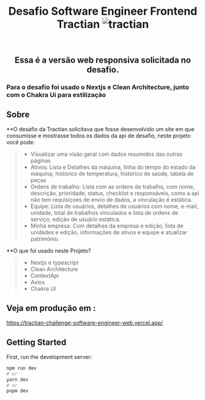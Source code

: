 <h1 align="center">
    Desafio Software Engineer Frontend Tractian
    <img src="https://tractian.com/images/thumb-tractian.png" alt="tractian" />
    <br>
    <br>
</h1>

<h2 align="center">
  Essa é a versão web responsiva solicitada no desafio.
</h2>
<h3>
  Para o desafio foi usado o Nextjs e Clean Architecture, junto com o Chakra Ui para estilização
</h3>


## Sobre

**O desafio da Tractian solicitava que fosse desenvolvido um site em que consumisse e mostrasse todos os dados da api de desafio, neste projeto você pode:
> - Visualizar uma visão geral com dados resumidos das outras páginas
> - Ativos: Lista e Detalhes da máquina, linha do tempo do estado da máquina, histórico de temperatura, histórico de saúde, tabela de peças
> - Ordens de trabalho: Lista com as ordens de trabalho, com nome, descrição, prioridade, status, checklist e responsáveis, como a api não tem requisiçoes de envio de dados, a vinculação é estática.
> - Equipe: Lista de usuários, detalhes de usuários com nome, e-mail, unidade, total de trabalhos vinculados e lista de ordens de serviço, edição de usuário estática.
> - Minha empresa: Com detalhes da empresa e edição, lista de unidades e edição, informações de ativos e equipe e atualizar patrimônio. 

**O que foi usado neste Projeto?
> - Nextjs e typescript
> - Clean Architecture
> - ContextApi
> - Axios
> - Chakra UI


## Veja em produção em : 
<a href="https://tractian-challenge-software-engineer-web.vercel.app/">https://tractian-challenge-software-engineer-web.vercel.app/</a>


## Getting Started

First, run the development server:

```bash
npm run dev
# or
yarn dev
# or
pnpm dev
```



